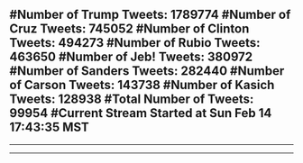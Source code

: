 #Number of Trump Tweets: 1789774
#Number of Cruz Tweets: 745052
#Number of Clinton Tweets: 494273
#Number of Rubio Tweets: 463650
#Number of Jeb! Tweets: 380972
#Number of Sanders Tweets: 282440
#Number of Carson Tweets: 143738
#Number of Kasich Tweets: 128938
#Total Number of Tweets: 99954 
#Current Stream Started at Sun Feb 14 17:43:35 MST
---
---
---
